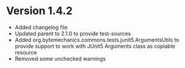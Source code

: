# Version 1.4.2

* Added changelog file
* Updated parent to 2.1.0 to provide test-sources
* Added org.bytemechanics.commons.tests.junit5.ArgumentsUtils to provide support to work with JUnit5 Arguments class as copiable resource
* Removed some unchecked warnings